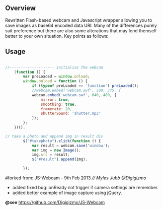 ## Overview

Rewritten Flash-based webcam and Javascript wrapper allowing you to save images as base64 encoded data URI.  Many of the differences purely suit preference but there are also some alterations that may lend themself better to your own situation.  Key points as follows:

## Usage

```javascript

//-------------------- initialise the webcam
    (function () {
        var preLoaded = window.onload;
        window.onload = function () {
            if (typeof preLoaded == 'function') preLoaded();
            //webcam.embed('webcam.swf', 500, 375, {
            webcam.embed('webcam.swf', 640, 480, {
                mirror: true,
                smoothing: true,
                framerate: 20,
                shutterSound: 'shutter.mp3'
            });
        };
    })();

// take a photo and append img in result div
        $("#takephoto").click(function () {
            var result = webcam.save('window');
            var img = new Image();
            img.src = result;
            $("#result").append(img);

        });
```

#forked from: JS-Webcam - 9th Feb 2013
*// Myles Jubb @Digigizmo*

* added fixed bug: onReady not trigger if camera settings are remember.
* added better example of image capture using jQuery.



**@see** https://github.com/Digigizmo/JS-Webcam